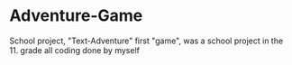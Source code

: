 # Adventure-Game
School project, "Text-Adventure"
first "game", was a school project in the 11. grade
all coding done by myself
